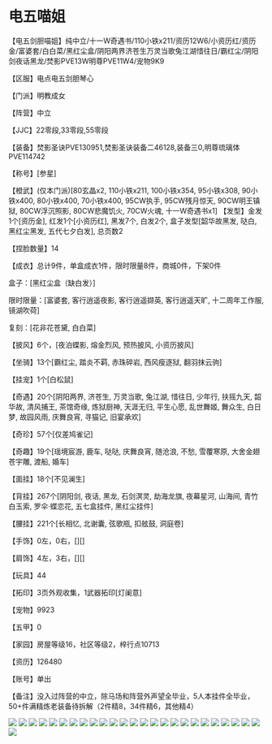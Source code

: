 # 电五喵姐

【电五剑胆喵姐】纯中立/十一W奇遇书/110小铁x211/资历12W6/小资历红/资历金/富婆套/白白菜/黑红尘盒/阴阳两界济苍生万灵当歌兔江湖惜往日/霸红尘/阴阳剑夜话黑龙/焚影PVE13W明尊PVE11W4/宠物9K9

【区服】电点电五剑胆琴心

【门派】明教成女

【阵营】中立

【JJC】22零段,33零段,55零段

【装备】焚影圣诀PVE130951,焚影圣诀装备二46128,装备三0,明尊琉璃体PVE114742

【称号】[参星]

【橙武】(仅本门派)[80玄晶x2, 110小铁x211, 100小铁x354, 95小铁x308, 90小铁x400, 80小铁x400, 70小铁x400, 95CW执手, 95CW残月惊天, 90CW明王镇狱, 80CW浮沉照影, 80CW悲魔饥火, 70CW火魂, 十一W奇遇书x1]
【发型】金发1个[资历金], 红发1个[小资历红], 黑发7个, 白发2个, 盒子发型[韶华故黑发, 哒白, 黑红尘黑发, 五代七夕白发], 总页数2

【捏脸数量】14

【成衣】总计9件，单盒成衣1件，限时限量8件，商城0件，下架0件

盒子：[黑红尘盒（缺白发）]

限时限量：[富婆套, 客行逍遥夜影, 客行逍遥撷英, 客行逍遥天旷, 十二周年工作服, 镜湖吹荷]

复刻：[花非花苍黛, 白白菜]

【披风】6个，[夜泊蝶影, 熔金烈风, 预热披风, 小资历披风]

【坐骑】13个[霸红尘, 踏炎不羁, 赤珠碎岩, 西风瘦逐狱, 翻羽抹云驹]

【挂宠】1个[白松鼠]

【奇遇】20个[阴阳两界, 济苍生, 万灵当歌, 兔江湖, 惜往日, 少年行, 扶摇九天, 韶华故, 清风捕王, 茶馆奇缘, 炼狱厨神, 天涯无归, 平生心愿, 乱世舞姬, 舞众生, 白日梦, 故园风雨, 庆舞良宵, 寻猫记, 旧宴承欢]

【奇珍】57个[仅差鸠雀记]

【奇趣】19个[瑶境宸游, 鹿车, 哒哒, 庆舞良宵, 随沧浪, 不愁, 雪覆寒原, 大舍金翅苍宇雕, 渡船, 婚车]

【面挂】18个[不见澜生]

【背挂】267个[阴阳剑, 夜话, 黑龙, 石剑溟灵, 劫海龙旗, 夜幕星河, 山海间, 青竹白玉索, 罗伞·蝶恋花, 五七盒挂件, 黑红尘挂件]

【腰挂】221个[长相忆, 北谢囊, 弦歌瓶, 扣舷鼓, 洞庭卷]

【手饰】0左，0右，[][]

【肩饰】4左，3右，[][]

【玩具】44

【拓印】3页外观收集，1武器拓印[灯阑意]

【宠物】9923

【五甲】0

【家园】房屋等级16，社区等级2，梓行点10713

【资历】126480

【账号】单出

【备注】没入过阵营的中立，除马场和阵营外声望全毕业，5人本挂件全毕业，50+件满精炼老装备待拆解（2件精8，34件精6，其他精4）

![](/img/0-角色.jpg)
![](/img/1-装备.jpg)
![](/img/2-成衣.jpg)
![](/img/3-成衣全图.jpg)
![](/img/5-发型全图.jpg)
![](/img/6-披风.jpg)
![](/img/7-外装收集.jpg)
![](/img/8-捏脸.jpg)
![](/img/9-披挂佩肩全图.jpg)
![](/img/10-挂件全图.jpg)
![](/img/11-坐骑奇趣.jpg)
![](/img/12-宠物生活技能.jpg)
![](/img/13-阵营点卡.jpg)
![](/img/14-内攻心法.jpg)
![](/img/15-头像.jpg)
![](/img/16-奇遇.jpg)
![](/img/17-竞技场.jpg)
![](/img/18-隐元成就.jpg)
![](/img/19-背包.jpg)
![](/img/20-武器收集.jpg)
![](/img/21-声望.png)
![](/img/22-称号.jpg)
![](/img/23-江湖百态.jpg)
![](/img/24-家园及商城家具.jpg)
![](/img/25-装备栏精炼与熔嵌.jpg)
![](/img/26-结庐江湖.png)

